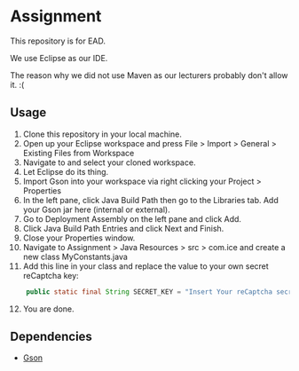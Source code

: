 # Assignment
This repository is for EAD.

We use Eclipse as our IDE.

The reason why we did not use Maven as our lecturers probably don't allow it. :(

## Usage
1. Clone this repository in your local machine.
2. Open up your Eclipse workspace and press File > Import > General > Existing Files from Workspace
3. Navigate to and select your cloned workspace.
4. Let Eclipse do its thing.
5. Import Gson into your workspace via right clicking your Project > Properties
6. In the left pane, click Java Build Path then go to the Libraries tab. Add your Gson jar here (internal or external).
7. Go to Deployment Assembly on the left pane and click Add.
8. Click Java Build Path Entries and click Next and Finish.
9. Close your Properties window.
10. Navigate to Assignment > Java Resources > src > com.ice and create a new class MyConstants.java
11. Add this line in your class and replace the value to your own secret reCaptcha key:
```java
	public static final String SECRET_KEY = "Insert Your reCaptcha secret key here.";
```
12. You are done.

## Dependencies
- [Gson](http://search.maven.org/#artifactdetails%7Ccom.google.code.gson%7Cgson%7C2.6.2%7C)

